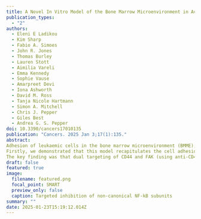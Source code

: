 ```yaml
---
title: A Novel In Vitro Model of the Bone Marrow Microenvironment in Acute Myeloid Leukemia Identifies CD44 and Focal Adhesion Kinase as Therapeutic Targets to Reverse Cell Adhesion-Mediated Drug Resistance
publication_types:
  - "2"
authors:
  - Eleni E Ladikou
  - Kim Sharp
  - Fabio A. Simoes
  - John R. Jones
  - Thomas Burley
  - Lauren Stott
  - Aimilia Vareli
  - Emma Kennedy
  - Sophie Vause
  - Amarpreet Devi
  - Iona Ashworth
  - David M. Ross
  - Tanja Nicole Hartmann
  - Simon A. Mitchell
  - Chris J. Pepper
  - Giles Best
  - Andrea G. S. Pepper
doi: 10.3390/cancers17010135
publication: "Cancers. 2025 Jan 3;17(1):135."
abstract:
Adhesion of leukaemic cells in the bone marrow microenvironment (BMME), play an important role in the resistance of AML to current therapeutic agents. Although, therapies that disrupt AML cell adherence in the BMME, and release them into the less protective peripheral circulation, have been trialled (e.g. Plerixafor targeting CXCR4), their success has been limited. Here we report efforts to create a multi-cellular, physiologically relevant, in-vitro model of the adhesive and chemo-protective AML BMME. 
Firstly, we demonstrated that this model recapitulates the cell adhesion-mediated drug resistance (CAM-DR) seen clinically. Secondly, we used it to explore the altered transcriptional programme induced by cell adhesion and subsequently as a drug testing platform to rationally target and disrupt this cellular process to reverse the protective effects of the AML BMME.  
The key finding was that dual targeting of CD44 and FAK (using anti-CD44 and the clinical grade FAK inhibitor defactinib) synergistically inhibit adhesion of the most primitive CD34high AML cells that are associated with CAM-DR and relapse.
draft: false
featured: true
image:
  filename: featured.png
  focal_point: SMART
  preview_only: false
  caption: Targeted inhibition of non-canonical NF-kB subunits
summary: ""
date: 2025-01-23T15:19:12.014Z
---
```


